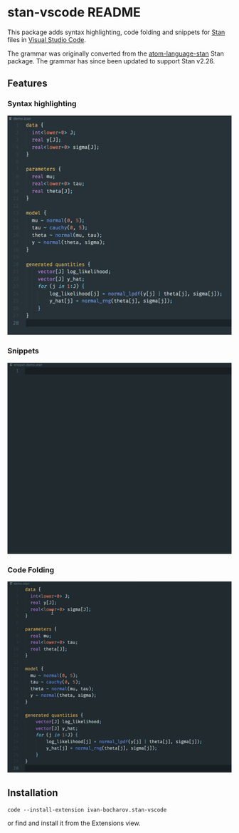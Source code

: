 # stan-vscode README

This package adds syntax highlighting, code folding and snippets for [Stan](https://mc-stan.org) files in [Visual Studio Code](https://code.visualstudio.com/).

The grammar was originally converted from the [atom-language-stan](https://github.com/jrnold/atom-language-stan) Stan package. The grammar has since been updated to support Stan v2.26.

## Features

### Syntax highlighting
![Syntax highlighting example](img/highlight-example.png)

### Snippets
![snippets](img/snippets.gif)

### Code Folding
![code-folding](img/code-folding.gif)

## Installation

```
code --install-extension ivan-bocharov.stan-vscode
```

or find and install it from the Extensions view.
